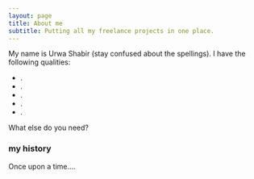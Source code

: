 ```yaml
---
layout: page
title: About me
subtitle: Putting all my freelance projects in one place.
---
```


My name is Urwa Shabir (stay confused about the spellings). I have the following qualities:

- .
- .
- .
- .
- .

What else do you need?

### my history

Once upon a time....
